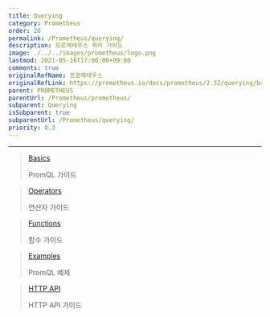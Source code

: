 ```yaml
---
title: Querying
category: Prometheus
order: 26
permalink: /Prometheus/querying/
description: 프로메테우스 쿼리 가이드
image: ./../../images/prometheus/logo.png
lastmod: 2021-05-16T17:00:00+09:00
comments: true
originalRefName: 프로메테우스
originalRefLink: https://prometheus.io/docs/prometheus/2.32/querying/basics/
parent: PROMETHEUS
parentUrl: /Prometheus/prometheus/
subparent: Querying
isSubparent: true
subparentUrl: /Prometheus/querying/
priority: 0.3
---
```


---

> [Basics](../querying.basics)
> 
> PromQL 가이드

> [Operators](../querying.operators)
> 
> 연산자 가이드

> [Functions](../querying.functions)
> 
> 함수 가이드

> [Examples](../querying.examples)
> 
> PromQL 예제

> [HTTP API](../querying.api)
> 
> HTTP API 가이드